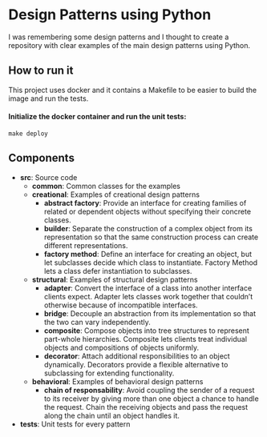 # Design Patterns using Python #
I was remembering some design patterns and I thought to create a repository with clear examples of the main design patterns using Python.


## How to run it
This project uses docker and it contains a Makefile to be easier to build the image and run the tests.
#### Initialize the docker container and run the unit tests:
`make deploy`


## Components
* **src**: Source code
    * **common**: Common classes for the examples
    * **creational**: Examples of creational design patterns
        * **abstract factory**: Provide an interface for creating families of related or dependent objects without specifying their concrete classes.
        * **builder**: Separate the construction of a complex object from its representation so that the same construction process can create different representations.
        * **factory method**: Define an interface for creating an object, but let subclasses decide which class to instantiate. Factory Method lets a class defer instantiation to subclasses.
    * **structural**: Examples of structural design patterns
        * **adapter**: Convert the interface of a class into another interface clients expect. Adapter lets classes work together that couldn’t otherwise because of incompatible interfaces.
        * **bridge**: Decouple an abstraction from its implementation so that the two can vary independently.
        * **composite**: Compose objects into tree structures to represent part-whole hierarchies. Composite lets clients treat individual objects and compositions of objects uniformly.
        * **decorator**: Attach additional responsibilities to an object dynamically. Decorators provide a flexible alternative to subclassing for extending functionality.
    * **behavioral**: Examples of behavioral design patterns
        * **chain of responsability**: Avoid coupling the sender of a request to its receiver by giving more than one object a chance to handle the request. Chain the receiving objects and pass the request along the chain until an object handles it.
* **tests**: Unit tests for every pattern
